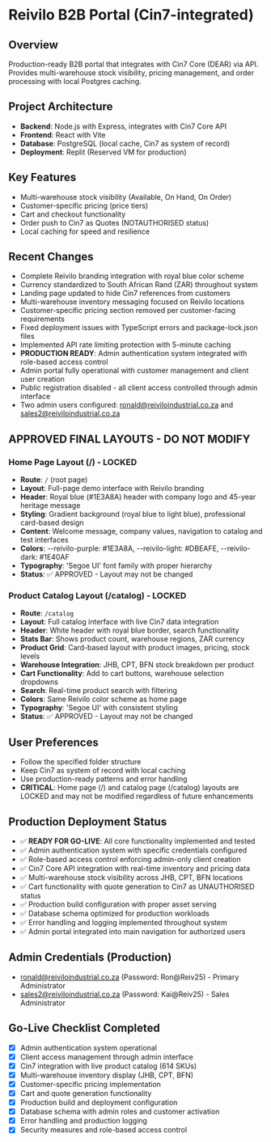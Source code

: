 # Reivilo B2B Portal (Cin7-integrated)

## Overview
Production-ready B2B portal that integrates with Cin7 Core (DEAR) via API. Provides multi-warehouse stock visibility, pricing management, and order processing with local Postgres caching.

## Project Architecture
- **Backend**: Node.js with Express, integrates with Cin7 Core API
- **Frontend**: React with Vite
- **Database**: PostgreSQL (local cache, Cin7 as system of record)
- **Deployment**: Replit (Reserved VM for production)

## Key Features
- Multi-warehouse stock visibility (Available, On Hand, On Order)
- Customer-specific pricing (price tiers)
- Cart and checkout functionality
- Order push to Cin7 as Quotes (NOTAUTHORISED status)
- Local caching for speed and resilience

## Recent Changes
- Complete Reivilo branding integration with royal blue color scheme
- Currency standardized to South African Rand (ZAR) throughout system
- Landing page updated to hide Cin7 references from customers
- Multi-warehouse inventory messaging focused on Reivilo locations
- Customer-specific pricing section removed per customer-facing requirements
- Fixed deployment issues with TypeScript errors and package-lock.json files
- Implemented API rate limiting protection with 5-minute caching
- **PRODUCTION READY**: Admin authentication system integrated with role-based access control
- Admin portal fully operational with customer management and client user creation
- Public registration disabled - all client access controlled through admin interface
- Two admin users configured: ronald@reiviloindustrial.co.za and sales2@reiviloindustrial.co.za

## APPROVED FINAL LAYOUTS - DO NOT MODIFY
### Home Page Layout (/) - LOCKED
- **Route**: `/` (root page)
- **Layout**: Full-page demo interface with Reivilo branding
- **Header**: Royal blue (#1E3A8A) header with company logo and 45-year heritage message
- **Styling**: Gradient background (royal blue to light blue), professional card-based design
- **Content**: Welcome message, company values, navigation to catalog and test interfaces
- **Colors**: --reivilo-purple: #1E3A8A, --reivilo-light: #DBEAFE, --reivilo-dark: #1E40AF
- **Typography**: 'Segoe UI' font family with proper hierarchy
- **Status**: ✅ APPROVED - Layout may not be changed

### Product Catalog Layout (/catalog) - LOCKED  
- **Route**: `/catalog` 
- **Layout**: Full catalog interface with live Cin7 data integration
- **Header**: White header with royal blue border, search functionality
- **Stats Bar**: Shows product count, warehouse regions, ZAR currency
- **Product Grid**: Card-based layout with product images, pricing, stock levels
- **Warehouse Integration**: JHB, CPT, BFN stock breakdown per product
- **Cart Functionality**: Add to cart buttons, warehouse selection dropdowns
- **Search**: Real-time product search with filtering
- **Colors**: Same Reivilo color scheme as home page
- **Typography**: 'Segoe UI' with consistent styling
- **Status**: ✅ APPROVED - Layout may not be changed

## User Preferences
- Follow the specified folder structure
- Keep Cin7 as system of record with local caching
- Use production-ready patterns and error handling
- **CRITICAL**: Home page (/) and catalog page (/catalog) layouts are LOCKED and may not be modified regardless of future enhancements

## Production Deployment Status
- ✅ **READY FOR GO-LIVE**: All core functionality implemented and tested
- ✅ Admin authentication system with specific credentials configured
- ✅ Role-based access control enforcing admin-only client creation
- ✅ Cin7 Core API integration with real-time inventory and pricing data
- ✅ Multi-warehouse stock visibility across JHB, CPT, BFN locations
- ✅ Cart functionality with quote generation to Cin7 as UNAUTHORISED status
- ✅ Production build configuration with proper asset serving
- ✅ Database schema optimized for production workloads
- ✅ Error handling and logging implemented throughout system
- ✅ Admin portal integrated into main navigation for authorized users

## Admin Credentials (Production)
- ronald@reiviloindustrial.co.za (Password: Ron@Reiv25) - Primary Administrator
- sales2@reiviloindustrial.co.za (Password: Kai@Reiv25) - Sales Administrator

## Go-Live Checklist Completed
- [x] Admin authentication system operational
- [x] Client access management through admin interface
- [x] Cin7 integration with live product catalog (614 SKUs)
- [x] Multi-warehouse inventory display (JHB, CPT, BFN)
- [x] Customer-specific pricing implementation
- [x] Cart and quote generation functionality
- [x] Production build and deployment configuration
- [x] Database schema with admin roles and customer activation
- [x] Error handling and production logging
- [x] Security measures and role-based access control